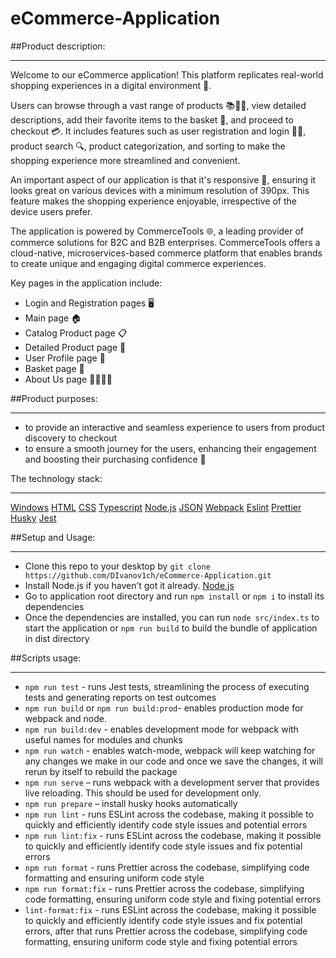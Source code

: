 # eCommerce-Application
##Product description:
***

Welcome to our eCommerce application! This platform replicates real-world shopping experiences in a digital environment 🏪.

Users can browse through a vast range of products 📚👗👟, view detailed descriptions, add their favorite items to the basket 🛒, and proceed to checkout 💳. It includes features such as user registration and login 📝🔐, product search 🔍, product categorization, and sorting to make the shopping experience more streamlined and convenient.

An important aspect of our application is that it's responsive 📲, ensuring it looks great on various devices with a minimum resolution of 390px. This feature makes the shopping experience enjoyable, irrespective of the device users prefer.

The application is powered by CommerceTools 🌐, a leading provider of commerce solutions for B2C and B2B enterprises. CommerceTools offers a cloud-native, microservices-based commerce platform that enables brands to create unique and engaging digital commerce experiences.

Key pages in the application include:

- Login and Registration pages 🖥️
- Main page 🏠
- Catalog Product page 📋
- Detailed Product page 🔎
- User Profile page 👤
- Basket page 🛒
- About Us page 🙋‍♂️🙋‍♀️

##Product purposes:
***

 - to provide an interactive and seamless experience to users from product discovery to checkout
 - to ensure a smooth journey for the users, enhancing their engagement and boosting their purchasing confidence 🚀

The technology stack:
***

[Windows](https://www.microsoft.com/)
[HTML](https://html.spec.whatwg.org/multipage/)
[CSS]( https://www.w3.org/Style/CSS/specs.en.html)
[Typescript](https://www.typescriptlang.org/)
[Node.js](https://nodejs.org)
[JSON](https://www.json.org/)
[Webpack](https://webpack.js.org/)
[Eslint](https://eslint.org/)
[Prettier](https://prettier.io/)
[Husky](https://typicode.github.io/husky/)
[Jest](https://jestjs.io/)

##Setup and Usage:
***

- Clone this repo to your desktop by `git clone https://github.com/DIvanov1ch/eCommerce-Application.git`
- Install Node.js if you haven’t got it already. [Node.js](https://nodejs.org)
- Go to application root directory and run `npm install` or `npm i` to install its dependencies
- Once the dependencies are installed, you can run `node src/index.ts` to start the application or `npm run build` to build the bundle of application in dist directory

##Scripts usage:
***

- `npm run test` - runs Jest tests, streamlining the process of executing tests and generating reports on test outcomes
- `npm run build` or `npm run build:prod`- enables production mode for webpack and node.
- `npm run build:dev` - enables development mode for webpack with useful names for modules and chunks
- `npm run watch` - enables watch-mode, webpack will keep watching for any changes we make in our code and once we save the changes, it will rerun by itself to rebuild the package
- `npm run serve` – runs webpack with a development server that provides live reloading. This should be used for development only.
- `npm run prepare` – install husky hooks automatically
- `npm run lint` - runs ESLint across the codebase, making it possible to quickly and efficiently identify code style issues and potential errors
- `npm run lint:fix` - runs ESLint across the codebase, making it possible to quickly and efficiently identify code style issues and fix potential errors
- `npm run format` - runs Prettier across the codebase, simplifying code formatting and ensuring uniform code style
- `npm run format:fix` - runs Prettier across the codebase, simplifying code formatting, ensuring uniform code style and fixing potential errors
- `lint-format:fix` - runs ESLint across the codebase, making it possible to quickly and efficiently identify code style issues and fix potential errors, after that runs Prettier across the codebase, simplifying code formatting, ensuring uniform code style and fixing potential errors
